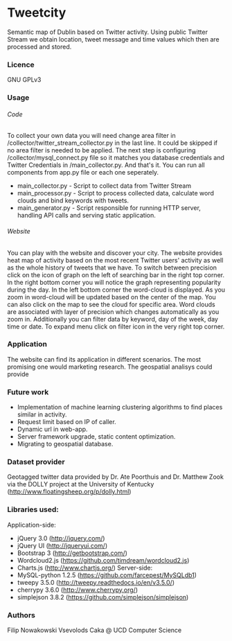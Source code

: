 # Tweetcity
Semantic map of Dublin based on Twitter activity. Using public Twitter Stream we obtain location, tweet message and time values which then are processed and stored.

### Licence
GNU GPLv3

### Usage
###### Code
To collect your own data you will need change area filter in /collector/twitter_stream_collector.py in the last line. It could be skipped if no area filter is needed to be applied. The next step is configuring /collector/mysql_connect.py file so it matches you database credentials and Twitter Credentials in /main_collector.py. And that's it. You can run all components from app.py file or each one seperately.
* main_collector.py - Script to collect data from Twitter Stream
* main_processor.py - Script to process collected data, calculate word clouds and bind keywords with tweets.
* main_generator.py - Script responsible for running HTTP server, handling API calls and serving static application.

###### Website
You can play with the website and discover your city. The website provides heat map of activity based on the most recent Twitter users' activity as well as the whole history of tweets that we have. To switch between precision click on the icon of graph on the left of searching bar in the right top corner. In the right bottom corner you will notice the graph representing popularity during the day. In the left bottom corner the word-cloud is displayed. As you zoom in word-cloud will be updated based on the center of the map. You can also click on the map to see the cloud for specific area. Word clouds are associated with layer of precision which changes automatically as you zoom in. Additionally you can filter data by keyword, day of the week, day time or date. To expand menu click on filter icon in the very right top corner.

### Application
The website can find its application in different scenarios. The most promising one would marketing research. The geospatial analisys could provide 

### Future work
* Implementation of machine learning clustering algorithms to find places similar in activity.
* Request limit based on IP of caller.
* Dynamic url in web-app.
* Server framework upgrade, static content optimization.
* Migrating to geospatial database.

### Dataset provider
Geotagged twitter data provided by Dr. Ate Poorthuis and Dr. Matthew Zook via the DOLLY project at the University of Kentucky (http://www.floatingsheep.org/p/dolly.html)

### Libraries used:
Application-side:
* jQuery 3.0 (http://jquery.com/)
* jQuery UI (http://jqueryui.com/)
* Bootstrap 3 (http://getbootstrap.com/)
* Wordcloud2.js (https://github.com/timdream/wordcloud2.js)
* Charts.js (http://www.chartjs.org/)
Server-side:
* MySQL-python 1.2.5 (https://github.com/farcepest/MySQLdb1)
* tweepy 3.5.0 (http://tweepy.readthedocs.io/en/v3.5.0/)
* cherrypy 3.6.0 (http://www.cherrypy.org/)
* simplejson 3.8.2 (https://github.com/simplejson/simplejson)

### Authors
Filip Nowakowski
Vsevolods Caka
@ UCD Computer Science